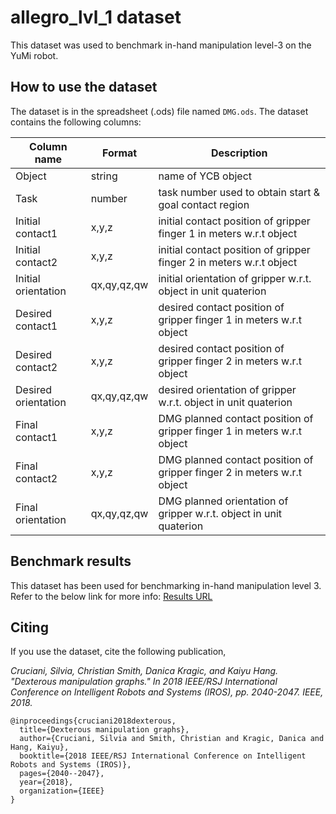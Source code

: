 # allegro\_lvl\_1 dataset
This dataset was used to benchmark in-hand manipulation level-3 on the YuMi robot.

## How to use the dataset
The dataset is in the spreadsheet (.ods) file named `DMG.ods`. The dataset contains the following columns:

| Column name         | Format      | Description                                                             |
|------------------- |----------- |----------------------------------------------------------------------- |
| Object              | string      | name of YCB object                                                      |
| Task                | number      | task number used to obtain start & goal contact region                  |
| Initial contact1    | x,y,z       | initial contact position of gripper finger 1 in meters w.r.t object     |
| Initial contact2    | x,y,z       | initial contact position of gripper finger 2 in meters w.r.t object     |
| Initial orientation | qx,qy,qz,qw | initial orientation of gripper w.r.t. object in unit quaterion          |
| Desired contact1    | x,y,z       | desired contact position of gripper finger 1 in meters w.r.t object     |
| Desired contact2    | x,y,z       | desired contact position of gripper finger 2 in meters w.r.t object     |
| Desired orientation | qx,qy,qz,qw | desired orientation of gripper w.r.t. object in unit quaterion          |
| Final contact1      | x,y,z       | DMG planned contact position of gripper finger 1 in meters w.r.t object |
| Final contact2      | x,y,z       | DMG planned contact position of gripper finger 2 in meters w.r.t object |
| Final orientation   | qx,qy,qz,qw | DMG planned orientation of gripper w.r.t. object in unit quaterion      |
## Benchmark results
This dataset has been used for benchmarking in-hand manipulation level 3. Refer to the below link for more info:
[Results URL](https://www.google.com)

## Citing
If you use the dataset, cite the following publication,


*Cruciani, Silvia, Christian Smith, Danica Kragic, and Kaiyu Hang. "Dexterous manipulation graphs." In 2018 IEEE/RSJ International Conference on Intelligent Robots and Systems (IROS), pp. 2040-2047. IEEE, 2018.*


```
@inproceedings{cruciani2018dexterous,
  title={Dexterous manipulation graphs},
  author={Cruciani, Silvia and Smith, Christian and Kragic, Danica and Hang, Kaiyu},
  booktitle={2018 IEEE/RSJ International Conference on Intelligent Robots and Systems (IROS)},
  pages={2040--2047},
  year={2018},
  organization={IEEE}
}
```

